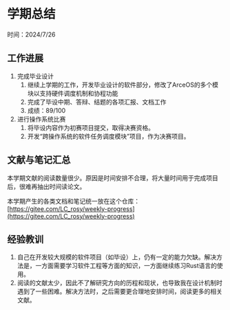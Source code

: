 # 学期总结

时间：2024/7/26

## 工作进展

1. 完成毕业设计
   1. 继续上学期的工作，开发毕业设计的软件部分，修改了ArceOS的多个模块以支持硬件调度机制和协程功能
   2. 完成了毕设中期、答辩、结题的各项汇报、文档工作
   3. 成绩：89/100
2. 进行操作系统比赛
   1. 将毕设内容作为初赛项目提交，取得决赛资格。
   2. 开发“跨操作系统的软件任务调度模块”项目，作为决赛项目。

## 文献与笔记汇总

本学期文献的阅读数量很少。原因是时间安排不合理，将大量时间用于完成项目后，很难再抽出时间读论文。

本学期产生的各类文档和笔记统一放在这个仓库：[https://gitee.com/LC_rosy/weekly-progress](https://gitee.com/LC_rosy/weekly-progress)

## 经验教训

1. 自己在开发较大规模的软件项目（如毕设）上，仍有一定的能力欠缺。解决方法是，一方面需要学习软件工程等方面的知识，一方面继续练习Rust语言的使用。
2. 阅读的文献太少，因此不了解研究方向的历程和现状，也导致我在设计机制时遇到了一些困难。解决方法时，之后需要更合理地安排时间，阅读更多的相关文献。
